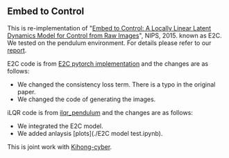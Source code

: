 ## Embed to Control

This is re-implementation of "[Embed to Control: A Locally Linear Latent Dynamics Model for Control from Raw Images](https://arxiv.org/abs/1506.07365)", NIPS, 2015.
known as E2C. We tested on the pendulum environment. For details please refer to our [report](./report.pdf). 


E2C code is from [E2C pytorch implementation](https://github.com/tung-nd/E2C-pytorch) and the changes are as follows:

- We changed the consistency loss term. There is a typo in the original paper.
- We changed the code of generating the images.

iLQR code is from [ilqr_pendulum](https://github.com/ipab-rad/ilqr_pendulum) and the changes are as follows:

- We integrated the E2C model.
- We added anlaysis [plots](./E2C model test.ipynb).

This is joint work with [Kihong-cyber](https://github.com/Kihong-cyber).

